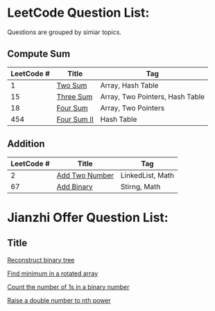 # LeetCode Question List:

Questions are grouped by simiar topics.

## Compute Sum

 LeetCode # | Title | Tag
 -----------| ----- | ---
1 | [Two Sum](LeetCode/_001.md)| Array, Hash Table
15 | [Three Sum](LeetCode/_015.md) | Array, Two Pointers, Hash Table
18 | [Four Sum](LeetCode/_018.md) | Array, Two Pointers
454 | [Four Sum II](LeetCode/_454.md) | Hash Table


## Addition

LeetCode # | Title | Tag
 -----------| ----- | ---
2 | [Add Two Number](LeetCode/_002.md) | LinkedList, Math
67 | [Add Binary](LeetCode/_067.md) | Stirng, Math






# Jianzhi Offer Question List:

 Title 
----------
[Reconstruct binary tree](Jianzhi/_04.md)

[Find minimum in a rotated array](Jianzhi/_06.md)

[Count the number of 1s in a binary number](Jianzhi/_11.md)

[Raise a double number to nth power](Jianzhi/_12.md)
